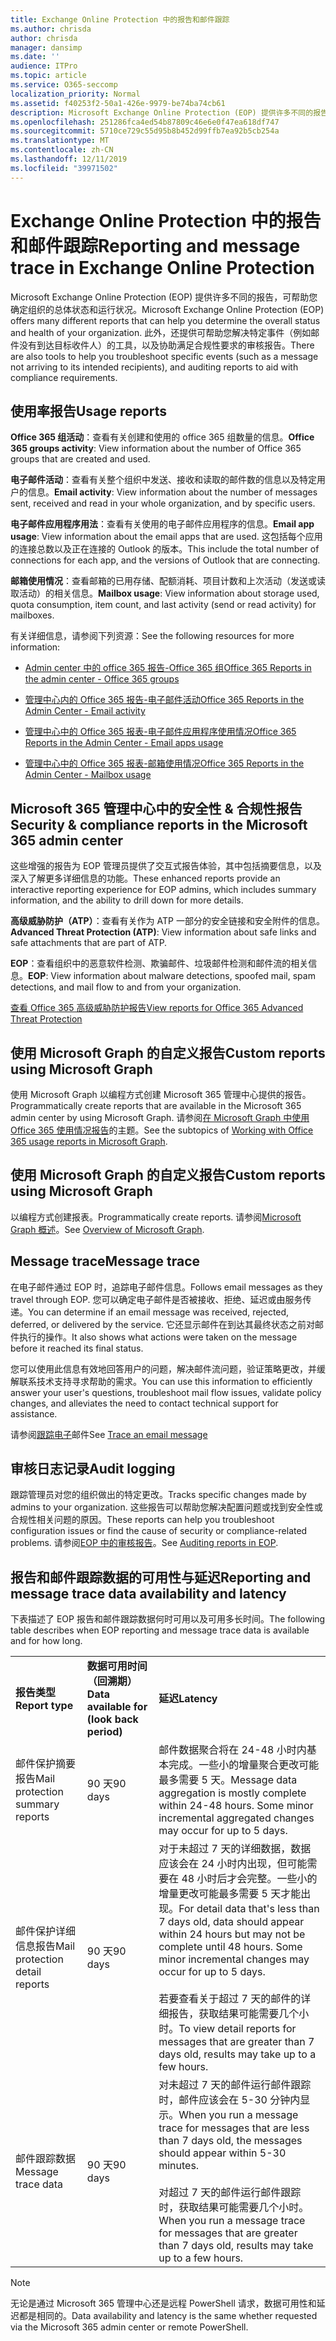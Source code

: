 ```yaml
---
title: Exchange Online Protection 中的报告和邮件跟踪
ms.author: chrisda
author: chrisda
manager: dansimp
ms.date: ''
audience: ITPro
ms.topic: article
ms.service: O365-seccomp
localization_priority: Normal
ms.assetid: f40253f2-50a1-426e-9979-be74ba74cb61
description: Microsoft Exchange Online Protection (EOP) 提供许多不同的报告，可帮助您确定组织的总体状态和运行状况。此外，还提供可帮助您解决特定事件（例如邮件没有到达目标收件人）的工具，以及协助满足合规性要求的审核报告。下表描述了 EOP 管理员可用的报告和故障排除工具。
ms.openlocfilehash: 251286fca4ed54b87809c46e6e0f47ea618df747
ms.sourcegitcommit: 5710ce729c55d95b8b452d99ffb7ea92b5cb254a
ms.translationtype: MT
ms.contentlocale: zh-CN
ms.lasthandoff: 12/11/2019
ms.locfileid: "39971502"
---
```

# <a name="reporting-and-message-trace-in-exchange-online-protection"></a><span data-ttu-id="f3850-105">Exchange Online Protection 中的报告和邮件跟踪</span><span class="sxs-lookup"><span data-stu-id="f3850-105">Reporting and message trace in Exchange Online Protection</span></span>

<span data-ttu-id="f3850-106">Microsoft Exchange Online Protection (EOP) 提供许多不同的报告，可帮助您确定组织的总体状态和运行状况。</span><span class="sxs-lookup"><span data-stu-id="f3850-106">Microsoft Exchange Online Protection (EOP) offers many different reports that can help you determine the overall status and health of your organization.</span></span> <span data-ttu-id="f3850-107">此外，还提供可帮助您解决特定事件（例如邮件没有到达目标收件人）的工具，以及协助满足合规性要求的审核报告。</span><span class="sxs-lookup"><span data-stu-id="f3850-107">There are also tools to help you troubleshoot specific events (such as a message not arriving to its intended recipients), and auditing reports to aid with compliance requirements.</span></span>

## <a name="usage-reports"></a><span data-ttu-id="f3850-108">使用率报告</span><span class="sxs-lookup"><span data-stu-id="f3850-108">Usage reports</span></span>

<span data-ttu-id="f3850-109">**Office 365 组活动**：查看有关创建和使用的 office 365 组数量的信息。</span><span class="sxs-lookup"><span data-stu-id="f3850-109">**Office 365 groups activity**: View information about the number of Office 365 groups that are created and used.</span></span>

<span data-ttu-id="f3850-110">**电子邮件活动**：查看有关整个组织中发送、接收和读取的邮件数的信息以及特定用户的信息。</span><span class="sxs-lookup"><span data-stu-id="f3850-110">**Email activity**: View information about the number of messages sent, received and read in your whole organization, and by specific users.</span></span>

<span data-ttu-id="f3850-111">**电子邮件应用程序用法**：查看有关使用的电子邮件应用程序的信息。</span><span class="sxs-lookup"><span data-stu-id="f3850-111">**Email app usage**: View information about the email apps that are used.</span></span> <span data-ttu-id="f3850-112">这包括每个应用的连接总数以及正在连接的 Outlook 的版本。</span><span class="sxs-lookup"><span data-stu-id="f3850-112">This include the total number of connections for each app, and the versions of Outlook that are connecting.</span></span>

<span data-ttu-id="f3850-113">**邮箱使用情况**：查看邮箱的已用存储、配额消耗、项目计数和上次活动（发送或读取活动）的相关信息。</span><span class="sxs-lookup"><span data-stu-id="f3850-113">**Mailbox usage**: View information about storage used, quota consumption, item count, and last activity (send or read activity) for mailboxes.</span></span>

<span data-ttu-id="f3850-114">有关详细信息，请参阅下列资源：</span><span class="sxs-lookup"><span data-stu-id="f3850-114">See the following resources for more information:</span></span>

- [<span data-ttu-id="f3850-115">Admin center 中的 office 365 报告-Office 365 组</span><span class="sxs-lookup"><span data-stu-id="f3850-115">Office 365 Reports in the admin center - Office 365 groups</span></span>](https://docs.microsoft.com/office365/admin/activity-reports/office-365-groups)

- [<span data-ttu-id="f3850-116">管理中心内的 Office 365 报告-电子邮件活动</span><span class="sxs-lookup"><span data-stu-id="f3850-116">Office 365 Reports in the Admin Center - Email activity</span></span>](https://docs.microsoft.com/office365/admin/activity-reports/email-activity)

- [<span data-ttu-id="f3850-117">管理中心中的 Office 365 报表-电子邮件应用程序使用情况</span><span class="sxs-lookup"><span data-stu-id="f3850-117">Office 365 Reports in the Admin Center - Email apps usage</span></span>](https://docs.microsoft.com/office365/admin/activity-reports/email-apps-usage)

- [<span data-ttu-id="f3850-118">管理中心中的 Office 365 报表-邮箱使用情况</span><span class="sxs-lookup"><span data-stu-id="f3850-118">Office 365 Reports in the Admin Center - Mailbox usage</span></span>](https://docs.microsoft.com/office365/admin/activity-reports/mailbox-usage)

## <a name="security--compliance-reports-in-the-microsoft-365-admin-center"></a><span data-ttu-id="f3850-119">Microsoft 365 管理中心中的安全性 & 合规性报告</span><span class="sxs-lookup"><span data-stu-id="f3850-119">Security & compliance reports in the Microsoft 365 admin center</span></span>

<span data-ttu-id="f3850-120">这些增强的报告为 EOP 管理员提供了交互式报告体验，其中包括摘要信息，以及深入了解更多详细信息的功能。</span><span class="sxs-lookup"><span data-stu-id="f3850-120">These enhanced reports provide an interactive reporting experience for EOP admins, which includes summary information, and the ability to drill down for more details.</span></span>

<span data-ttu-id="f3850-121">**高级威胁防护（ATP）**：查看有关作为 ATP 一部分的安全链接和安全附件的信息。</span><span class="sxs-lookup"><span data-stu-id="f3850-121">**Advanced Threat Protection (ATP)**: View information about safe links and safe attachments that are part of ATP.</span></span>

<span data-ttu-id="f3850-122">**EOP**：查看组织中的恶意软件检测、欺骗邮件、垃圾邮件检测和邮件流的相关信息。</span><span class="sxs-lookup"><span data-stu-id="f3850-122">**EOP**: View information about malware detections, spoofed mail, spam detections, and mail flow to and from your organization.</span></span>

[<span data-ttu-id="f3850-123">查看 Office 365 高级威胁防护报告</span><span class="sxs-lookup"><span data-stu-id="f3850-123">View reports for Office 365 Advanced Threat Protection</span></span>](view-reports-for-atp.md)

## <a name="custom-reports-using-microsoft-graph"></a><span data-ttu-id="f3850-124">使用 Microsoft Graph 的自定义报告</span><span class="sxs-lookup"><span data-stu-id="f3850-124">Custom reports using Microsoft Graph</span></span>

<span data-ttu-id="f3850-125">使用 Microsoft Graph 以编程方式创建 Microsoft 365 管理中心提供的报告。</span><span class="sxs-lookup"><span data-stu-id="f3850-125">Programmatically create reports that are available in the Microsoft 365 admin center by using Microsoft Graph.</span></span> <span data-ttu-id="f3850-126">请参阅[在 Microsoft Graph 中使用 Office 365 使用情况报告](https://docs.microsoft.com/graph/api/resources/report)的主题。</span><span class="sxs-lookup"><span data-stu-id="f3850-126">See the subtopics of [Working with Office 365 usage reports in Microsoft Graph](https://docs.microsoft.com/graph/api/resources/report).</span></span>

## <a name="custom-reports-using-microsoft-graph"></a><span data-ttu-id="f3850-127">使用 Microsoft Graph 的自定义报告</span><span class="sxs-lookup"><span data-stu-id="f3850-127">Custom reports using Microsoft Graph</span></span>

<span data-ttu-id="f3850-128">以编程方式创建报表。</span><span class="sxs-lookup"><span data-stu-id="f3850-128">Programmatically create reports.</span></span> <span data-ttu-id="f3850-129">请参阅[Microsoft Graph 概述](https://docs.microsoft.com/graph/overview)。</span><span class="sxs-lookup"><span data-stu-id="f3850-129">See [Overview of Microsoft Graph](https://docs.microsoft.com/graph/overview).</span></span>

## <a name="message-trace"></a><span data-ttu-id="f3850-130">Message trace</span><span class="sxs-lookup"><span data-stu-id="f3850-130">Message trace</span></span>

<span data-ttu-id="f3850-131">在电子邮件通过 EOP 时，追踪电子邮件信息。</span><span class="sxs-lookup"><span data-stu-id="f3850-131">Follows email messages as they travel through EOP.</span></span> <span data-ttu-id="f3850-132">您可以确定电子邮件是否被接收、拒绝、延迟或由服务传递。</span><span class="sxs-lookup"><span data-stu-id="f3850-132">You can determine if an email message was received, rejected, deferred, or delivered by the service.</span></span> <span data-ttu-id="f3850-133">它还显示邮件在到达其最终状态之前对邮件执行的操作。</span><span class="sxs-lookup"><span data-stu-id="f3850-133">It also shows what actions were taken on the message before it reached its final status.</span></span>

<span data-ttu-id="f3850-134">您可以使用此信息有效地回答用户的问题，解决邮件流问题，验证策略更改，并缓解联系技术支持寻求帮助的需求。</span><span class="sxs-lookup"><span data-stu-id="f3850-134">You can use this information to efficiently answer your user's questions, troubleshoot mail flow issues, validate policy changes, and alleviates the need to contact technical support for assistance.</span></span>

<span data-ttu-id="f3850-135">请参阅[跟踪电子](https://docs.microsoft.com/exchange/monitoring/trace-an-email-message/trace-an-email-message)邮件</span><span class="sxs-lookup"><span data-stu-id="f3850-135">See [Trace an email message](https://docs.microsoft.com/exchange/monitoring/trace-an-email-message/trace-an-email-message)</span></span>

## <a name="audit-logging"></a><span data-ttu-id="f3850-136">审核日志记录</span><span class="sxs-lookup"><span data-stu-id="f3850-136">Audit logging</span></span>

<span data-ttu-id="f3850-137">跟踪管理员对您的组织做出的特定更改。</span><span class="sxs-lookup"><span data-stu-id="f3850-137">Tracks specific changes made by admins to your organization.</span></span> <span data-ttu-id="f3850-138">这些报告可以帮助您解决配置问题或找到安全性或合规性相关问题的原因。</span><span class="sxs-lookup"><span data-stu-id="f3850-138">These reports can help you troubleshoot configuration issues or find the cause of security or compliance-related problems.</span></span> <span data-ttu-id="f3850-139">请参阅[EOP 中的审核报告](auditing-reports-in-eop.md)。</span><span class="sxs-lookup"><span data-stu-id="f3850-139">See [Auditing reports in EOP](auditing-reports-in-eop.md).</span></span>

## <a name="reporting-and-message-trace-data-availability-and-latency"></a><span data-ttu-id="f3850-140">报告和邮件跟踪数据的可用性与延迟</span><span class="sxs-lookup"><span data-stu-id="f3850-140">Reporting and message trace data availability and latency</span></span>

<span data-ttu-id="f3850-141">下表描述了 EOP 报告和邮件跟踪数据何时可用以及可用多长时间。</span><span class="sxs-lookup"><span data-stu-id="f3850-141">The following table describes when EOP reporting and message trace data is available and for how long.</span></span>

||||
|:-----|:-----|:-----|
|<span data-ttu-id="f3850-142">**报告类型**</span><span class="sxs-lookup"><span data-stu-id="f3850-142">**Report type**</span></span>|<span data-ttu-id="f3850-143">**数据可用时间（回溯期）**</span><span class="sxs-lookup"><span data-stu-id="f3850-143">**Data available for (look back period)**</span></span>|<span data-ttu-id="f3850-144">**延迟**</span><span class="sxs-lookup"><span data-stu-id="f3850-144">**Latency**</span></span>|
|<span data-ttu-id="f3850-145">邮件保护摘要报告</span><span class="sxs-lookup"><span data-stu-id="f3850-145">Mail protection summary reports</span></span>|<span data-ttu-id="f3850-146">90 天</span><span class="sxs-lookup"><span data-stu-id="f3850-146">90 days</span></span>|<span data-ttu-id="f3850-p108">邮件数据聚合将在 24-48 小时内基本完成。一些小的增量聚合更改可能最多需要 5 天。</span><span class="sxs-lookup"><span data-stu-id="f3850-p108">Message data aggregation is mostly complete within 24-48 hours. Some minor incremental aggregated changes may occur for up to 5 days.</span></span>|
|<span data-ttu-id="f3850-149">邮件保护详细信息报告</span><span class="sxs-lookup"><span data-stu-id="f3850-149">Mail protection detail reports</span></span>|<span data-ttu-id="f3850-150">90 天</span><span class="sxs-lookup"><span data-stu-id="f3850-150">90 days</span></span>|<span data-ttu-id="f3850-p109">对于未超过 7 天的详细数据，数据应该会在 24 小时内出现，但可能需要在 48 小时后才会完整。一些小的增量更改可能最多需要 5 天才能出现。</span><span class="sxs-lookup"><span data-stu-id="f3850-p109">For detail data that's less than 7 days old, data should appear within 24 hours but may not be complete until 48 hours. Some minor incremental changes may occur for up to 5 days.</span></span> <br/><br/> <span data-ttu-id="f3850-153">若要查看关于超过 7 天的邮件的详细报告，获取结果可能需要几个小时。</span><span class="sxs-lookup"><span data-stu-id="f3850-153">To view detail reports for messages that are greater than 7 days old, results may take up to a few hours.</span></span>|
|<span data-ttu-id="f3850-154">邮件跟踪数据</span><span class="sxs-lookup"><span data-stu-id="f3850-154">Message trace data</span></span>|<span data-ttu-id="f3850-155">90 天</span><span class="sxs-lookup"><span data-stu-id="f3850-155">90 days</span></span>|<span data-ttu-id="f3850-156">对未超过 7 天的邮件运行邮件跟踪时，邮件应该会在 5-30 分钟内显示。</span><span class="sxs-lookup"><span data-stu-id="f3850-156">When you run a message trace for messages that are less than 7 days old, the messages should appear within 5-30 minutes.</span></span><br/><br/> <span data-ttu-id="f3850-157">对超过 7 天的邮件运行邮件跟踪时，获取结果可能需要几个小时。</span><span class="sxs-lookup"><span data-stu-id="f3850-157">When you run a message trace for messages that are greater than 7 days old, results may take up to a few hours.</span></span>|

> [!NOTE]
> <span data-ttu-id="f3850-158">无论是通过 Microsoft 365 管理中心还是远程 PowerShell 请求，数据可用性和延迟都是相同的。</span><span class="sxs-lookup"><span data-stu-id="f3850-158">Data availability and latency is the same whether requested via the Microsoft 365 admin center or remote PowerShell.</span></span>
